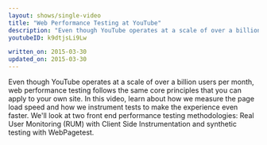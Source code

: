 ```yaml
---
layout: shows/single-video
title: "Web Performance Testing at YouTube"
description: "Even though YouTube operates at a scale of over a billion users per month, web performance testing follows the same core principles that you can apply to your own site. In this video, learn about how we measure the page load speed and how we instrument tests to make the experience even faster. We'll look at two front end performance testing methodologies: Real User Monitoring (RUM) with Client Side Instrumentation and synthetic testing with WebPagetest."
youtubeID: k9dtjsLi9Lw

written_on: 2015-03-30
updated_on: 2015-03-30
---
```


Even though YouTube operates at a scale of over a billion users per month, web performance testing follows the same core principles that you can apply to your own site. In this video, learn about how we measure the page load speed and how we instrument tests to make the experience even faster. We'll look at two front end performance testing methodologies: Real User Monitoring (RUM) with Client Side Instrumentation and synthetic testing with WebPagetest.
